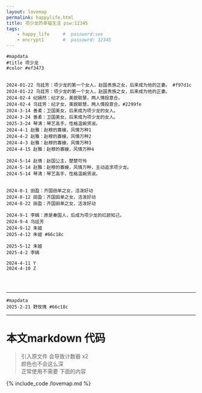 ```yaml
---
layout: lovemap
permalink: happylife.html
title: 项少龙的幸福生活 psw:12345
tags:
    - happy_life     #  password:sex
    - encrypt1       #  passowrd: 12345
--- 
```



 
```  
#mapdata
#title 项少龙 
#color #ef3473


2024-01-22 乌廷芳：项少龙的第一个女人，赵国贵族之女，后来成为他的正妻。 #f97d1c
2024-01-22 乌廷芳：项少龙的第一个女人，赵国贵族之女，后来成为他的正妻。
2024-02-4 纪嫣然：纪才女，美貌聪慧，两人情投意合。
2024-02-4 乌廷芳：纪才女，美貌聪慧，两人情投意合。#2299fe
2024-3-14 善柔：卫国美女，后来成为项少龙的女人。
2024-3-24 善柔：卫国美女，后来成为项少龙的女人。
2025-3-24 琴清：琴艺高手，性格温婉贤淑。
2024-4-1 赵雅：赵穆的寡嫂，风情万种1
2024-4-2 赵雅：赵穆的寡嫂，风情万种2
2024-4-3 赵雅：赵穆的寡嫂，风情万种3
2024-4-15 赵雅：赵穆的寡嫂，风情万种4 

2024-5-14 赵倩：赵国公主，楚楚可怜
2024-5-14 赵雅：赵穆的寡嫂，风情万种，主动追求项少龙。
2024-5-14 琴清：琴艺高手，性格温婉贤淑。


2024-8-1 田盈：齐国田单之女，活泼好动
2024-8-12 田盈：齐国田单之女，活泼好动
2024-8-22 田盈：齐国田单之女，活泼好动

2024-9-1 李嫣：原是秦国人，后成为项少龙的红颜知己。
2024-9-4 乌廷芳
2024-9-12 朱姬
2025-4-12 朱姬 #66c18c

2025-5-12 朱姬
2025-4-2 李嫣

2024-4-11 Y
2024-4-10 Z


 
```

--- 

```
#mapdata
2025-2-21 野玫瑰 #66c18c

```


---- 
# 本文markdown 代码   
> 引入原文件 会导致计数器 x2    
> 颜色也不会这么深  
> 正常使用不需要 下面的内容  


{% include_code /lovemap.md  %}
